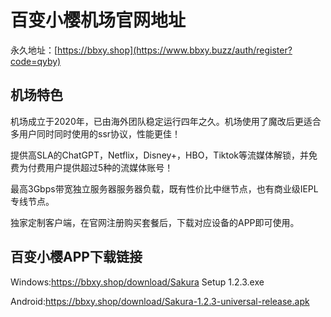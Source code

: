# 百变小樱机场官网地址

永久地址：[https://bbxy.shop](https://www.bbxy.buzz/auth/register?code=qyby)

## 机场特色

机场成立于2020年，已由海外团队稳定运行四年之久。机场使用了魔改后更适合多用户同时同时使用的ssr协议，性能更佳！

提供高SLA的ChatGPT，Netflix，Disney+，HBO，Tiktok等流媒体解锁，并免费为付费用户提供超过5种的流媒体账号！

最高3Gbps带宽独立服务器服务器负载，既有性价比中继节点，也有商业级IEPL专线节点。

独家定制客户端，在官网注册购买套餐后，下载对应设备的APP即可使用。


## 百变小樱APP下载链接

Windows:https://bbxy.shop/download/Sakura Setup 1.2.3.exe

Android:https://bbxy.shop/download/Sakura-1.2.3-universal-release.apk

